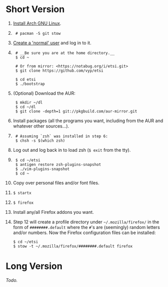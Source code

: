 # Short Version

1. [Install Arch GNU Linux][1].

2.      # pacman -S git stow

3. [Create a 'normal' user][2] and log in to it.

4.      # __Be sure you are at the home directory.__
        $ cd ~

        # Or from mirror: <https://notabug.org/i/etsi.git>
        $ git clone https://github.com/vyp/etsi 

        $ cd etsi
        $ ./bootstrap

5. (Optional) Download the AUR:

        $ mkdir ~/dl
        $ cd ~/dl
        $ git clone -depth=1 git://pkgbuild.com/aur-mirror.git

6. Install packages (all the programs you want, including from the AUR and
   whatever other sources...).

7.      # Assuming `zsh` was installed in step 6:
        $ chsh -s $(which zsh)

8. Log out and log back in to load zsh (`$ exit` from the tty).

9.      $ cd ~/etsi
        $ antigen restore zsh-plugins-snapshot
        $ ./vim-plugins-snapshot
        $ cd ~

10. Copy over personal files and/or font files.

11.     $ startx

12.     $ firefox

13. Install any/all Firefox addons you want.

14. Step 12 will create a profile directory under `~/.mozilla/firefox/` in the
    form of `########.default` where the `#`'s are (seemingly) random letters
    and/or numbers. Now the Firefox configuration files can be installed:

        $ cd ~/etsi
        $ stow -t ~/.mozilla/firefox/########.default firefox

[1]: https://wiki.archlinux.org/index.php/installation_guide
[2]: https://wiki.archlinux.org/index.php/Users_and_groups#Example_adding_a_user

# Long Version

*Todo.*
